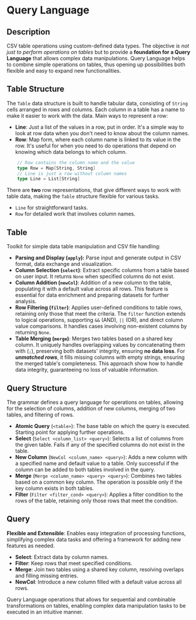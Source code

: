 # Query Language

## Description

CSV table operations using custom-defined data types. The objective *is not just to perform operations on tables* but to provide a **foundation for a Query Language** that allows complex data manipulations. Query Language helps to combine simple operations on tables, thus opening up possibilities both flexible and easy to expand new functionalities.

## Table Structure

The `Table` data structure is built to handle tabular data, consisting of `String` cells arranged in rows and columns. Each column in a table has a name to make it easier to work with the data. Main ways to represent a row:

- **Line**: Just a list of the values in a row, put in order. It's a simple way to look at row data when you don't need to know about the column names.
- **Row**: Map form, where each column name is linked to its value in the row. It's useful for when you need to do operations that depend on knowing which data belongs to which column.

```scala
    // Row contains the column name and the value
    type Row = Map[String, String]
    // Line is just a row without column names
    type Line = List[String]
```

There are **two** row representations, that give different ways to work with table data, making the `Table` structure flexible for various tasks.

- `Line` for straightforward tasks.
- `Row` for detailed work that involves column names.

## Table

Toolkit for simple data table manipulation and CSV file handling:

- **Parsing and Display (`apply`):** Parse input and generate output in CSV format, data exchange and visualization.
- **Column Selection (`select`)**: Extract specific columns from a table based on user input. It returns `None` when specified columns do not exist.
- **Column Addition (`newCol`)**: Addition of a new column to the table, populating it with a default value across all rows. This feature is essential for data enrichment and preparing datasets for further analysis.
- **Row Filtering (`filter`)**: Applies user-defined conditions to table rows, retaining only those that meet the criteria. The `filter` function extends to logical operations, supporting `&&` (AND), `||` (OR), and direct column value comparisons. It handles cases involving non-existent columns by returning `None`.
- **Table Merging (`merge`)**: Merges two tables based on a shared key column. It uniquely handles overlapping values by concatenating them with (`;`), preserving both datasets' integrity, ensuring **no data loss**. For ***unmatched rows***, it fills missing columns with empty strings, ensuring the merged table's completeness. This approach show how to handle data integrity, guaranteeing no loss of valuable information.

## Query Structure

The grammar defines a query language for operations on tables, allowing for the selection of columns, addition of new columns, merging of two tables, and filtering of rows.

- **Atomic Query** (`<table>`): The base table on which the query is executed. Starting point for applying further operations.
- **Select** (`Select <column_list> <query>`): Selects a list of columns from the given table. Fails if any of the specified columns do not exist in the table.
- **New Column** (`NewCol <column_name> <query>`): Adds a new column with a specified name and default value to a table. Only successful if the column can be added to both tables involved in the query.
- **Merge** (`Merge <column_name> <query> <query>`): Combines two tables based on a common key column. The operation is possible only if the key column exists in both tables.
- **Filter** (`Filter <filter_cond> <query>`): Applies a filter condition to the rows of the table, retaining only those rows that meet the condition.

## Query

**Flexible and Extensible**: Enables easy integration of processing functions, simplifying complex data tasks and offering a framework for adding new features as needed.

- **Select**: Extract data by column names.
- **Filter**: Keep rows that meet specified conditions.
- **Merge**: Join two tables using a shared key column, resolving overlaps and filling missing entries.
- **NewCol**: Introduce a new column filled with a default value across all rows.

Query Language operations that allows for sequential and combinable transformations on tables, enabling complex data manipulation tasks to be executed in an intuitive manner.

